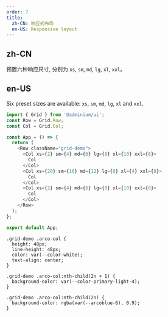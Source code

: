 ```yaml
---
order: 7
title:
  zh-CN: 响应式布局
  en-US: Responsive layout
---
```


## zh-CN

预置六种响应尺寸, 分别为 `xs`, `sm`, `md`, `lg`, `xl`, `xxl`。

## en-US

Six preset sizes are available: `xs`, `sm`, `md`, `lg`, `xl` and `xxl`.

```js
import { Grid } from '@adminium/ui';
const Row = Grid.Row;
const Col = Grid.Col;

const App = () => {
  return (
    <Row className="grid-demo">
      <Col xs={2} sm={4} md={6} lg={8} xl={10} xxl={8}>
        Col
      </Col>
      <Col xs={20} sm={16} md={12} lg={8} xl={4} xxl={8}>
        Col
      </Col>
      <Col xs={2} sm={4} md={6} lg={8} xl={10} xxl={8}>
        Col
      </Col>
    </Row>
  );
};

export default App;
```

```css:silent
.grid-demo .arco-col {
  height: 48px;
  line-height: 48px;
  color: var(--color-white);
  text-align: center;
}

.grid-demo .arco-col:nth-child(2n + 1) {
  background-color: var(--color-primary-light-4);
}

.grid-demo .arco-col:nth-child(2n) {
  background-color: rgba(var(--arcoblue-6), 0.9);
}
```
